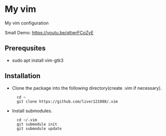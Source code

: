 # My vim
My vim configuration

Small Demo: https://youtu.be/qltwrFCoZyE

## Prerequsites

 - sudo apt install vim-gtk3


## Installation

- Clone the package into the following directory(create .vim if necessary).

        cd ~
        git clone https://github.com/liver121888/.vim
        
- Install submodules.

        cd ~/.vim
        git submodule init
        git submodule update
